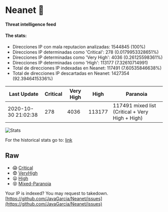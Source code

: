 # Neanet :hocho:
#### Threat intelligence feed
#### The stats:

- Direcciones IP con mala reputacion analizadas: 1544845 (100%)
- Direcciones IP determinadas como 'Critical':  278 (0.0179953328651%)
- Direcciones IP determinadas como 'Very High':  4036 (0.26125598361%)
- Direcciones IP determinadas como 'High':  113177 (7.32610714991)
- Total de direcciones IP indexadas en Neanet:  117491 (7.60535846638%)
- Total de direcciones IP descartadas en Neanet:  1427354 (92.3946415336%)

| Last Update | Critical | Very High | High | Paranoia |
| --- | --- | --- | --- | --- |
| 2020-10-30 21:02:38 | 278 | 4036 | 113177 | 117491 mixed list (Critical + Very High + High)|

![Stats](https://docs.google.com/spreadsheets/d/e/2PACX-1vSnaNMIXVabIpDJjufMlzH7poXnshF3mgd8Is1g9ytUEzVsP5my4Trn8f-xkoLLQ38xpL3HtmUexLo6/pubchart?oid=501124687&format=image)

For the historical stats go to: [link](/stats.csv)
## Raw
- :scream: [Critical](https://raw.githubusercontent.com/JavaGarcia/Neanet/master/blacklists/neanet_critical.txt)
- :fearful: [VeryHigh](https://raw.githubusercontent.com/JavaGarcia/Neanet/master/blacklists/neanet_veryHigh.txtt)
- :frowning: [High](https://raw.githubusercontent.com/JavaGarcia/Neanet/master/blacklists/neanet_high.txt)
- :dizzy_face: [Mixed-Paranoia](https://raw.githubusercontent.com/JavaGarcia/Neanet/master/blacklists/neanet_all.txt)


Your IP is indexed? You may request to takedown. [https://github.com/JavaGarcia/Neanet/issues](https://github.com/JavaGarcia/Neanet/issues)

























































































































































































































































































































































































































































































































































































































































































































































































































































































































































































































































































































































































































































































































































































































































































































































































































































































































































































































































